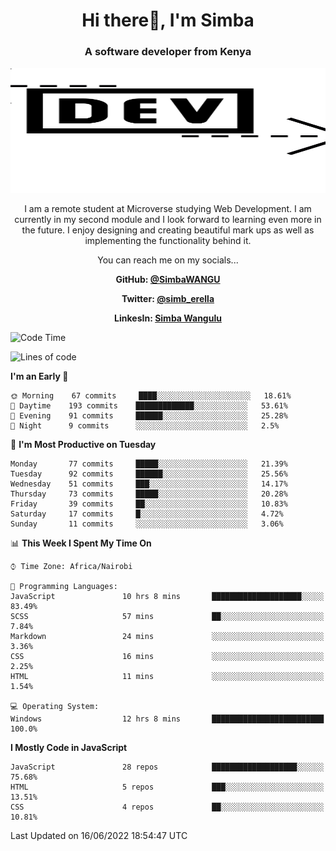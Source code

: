 
<h1 align="center"> Hi there👋, I'm Simba</h1>
<h3 align="center">A software developer from Kenya</h3>

<img src="/arrow-svgrepo-com.svg" margin="auto" width="100%" height="200px">


<p align="center">I am a remote student at Microverse studying Web Development. I am currently in my second module and I look forward to learning even more in the future. I enjoy designing and creating beautiful mark ups as well as implementing the functionality behind it.</p>

<p align="center">You can reach me on my socials... </p>

<div align="center">

__<p>  GitHub: [@SimbaWANGU](https://github.com/SimbaWANGU)__  </p>
__<p> Twitter: [@simb_erella](https://twitter.com/simb_erella)__ </p>
__<p> LinkesIn: [Simba Wangulu](https://www.linkedin.com/in/simba-wangulu/)__ </p>

</div>

<!--START_SECTION:waka-->
![Code Time](http://img.shields.io/badge/Code%20Time-67%20hrs%204%20mins-blue)

![Lines of code](https://img.shields.io/badge/From%20Hello%20World%20I%27ve%20Written-607%20Thousand%20lines%20of%20code-blue)

**I'm an Early 🐤** 

```text
🌞 Morning    67 commits     ████░░░░░░░░░░░░░░░░░░░░░   18.61% 
🌆 Daytime    193 commits    █████████████░░░░░░░░░░░░   53.61% 
🌃 Evening    91 commits     ██████░░░░░░░░░░░░░░░░░░░   25.28% 
🌙 Night      9 commits      ░░░░░░░░░░░░░░░░░░░░░░░░░   2.5%

```
📅 **I'm Most Productive on Tuesday** 

```text
Monday       77 commits     █████░░░░░░░░░░░░░░░░░░░░   21.39% 
Tuesday      92 commits     ██████░░░░░░░░░░░░░░░░░░░   25.56% 
Wednesday    51 commits     ███░░░░░░░░░░░░░░░░░░░░░░   14.17% 
Thursday     73 commits     █████░░░░░░░░░░░░░░░░░░░░   20.28% 
Friday       39 commits     ██░░░░░░░░░░░░░░░░░░░░░░░   10.83% 
Saturday     17 commits     █░░░░░░░░░░░░░░░░░░░░░░░░   4.72% 
Sunday       11 commits     ░░░░░░░░░░░░░░░░░░░░░░░░░   3.06%

```


📊 **This Week I Spent My Time On** 

```text
⌚︎ Time Zone: Africa/Nairobi

💬 Programming Languages: 
JavaScript               10 hrs 8 mins       ████████████████████░░░░░   83.49% 
SCSS                     57 mins             ██░░░░░░░░░░░░░░░░░░░░░░░   7.84% 
Markdown                 24 mins             ░░░░░░░░░░░░░░░░░░░░░░░░░   3.36% 
CSS                      16 mins             ░░░░░░░░░░░░░░░░░░░░░░░░░   2.25% 
HTML                     11 mins             ░░░░░░░░░░░░░░░░░░░░░░░░░   1.54%

💻 Operating System: 
Windows                  12 hrs 8 mins       █████████████████████████   100.0%

```

**I Mostly Code in JavaScript** 

```text
JavaScript               28 repos            ███████████████████░░░░░░   75.68% 
HTML                     5 repos             ███░░░░░░░░░░░░░░░░░░░░░░   13.51% 
CSS                      4 repos             ██░░░░░░░░░░░░░░░░░░░░░░░   10.81%

```



 Last Updated on 16/06/2022 18:54:47 UTC
<!--END_SECTION:waka-->

<!--
**SimbaWANGU/SimbaWANGU** is a ✨ _special_ ✨ repository because its `README.md` (this file) appears on your GitHub profile.

Here are some ideas to get you started:

- 🔭 I’m currently working on ...
- 🌱 I’m currently learning ...
- 👯 I’m looking to collaborate on ...
- 🤔 I’m looking for help with ...
- 💬 Ask me about ...
- 📫 How to reach me: ...
- 😄 Pronouns: ...
- ⚡ Fun fact: ...
-->
